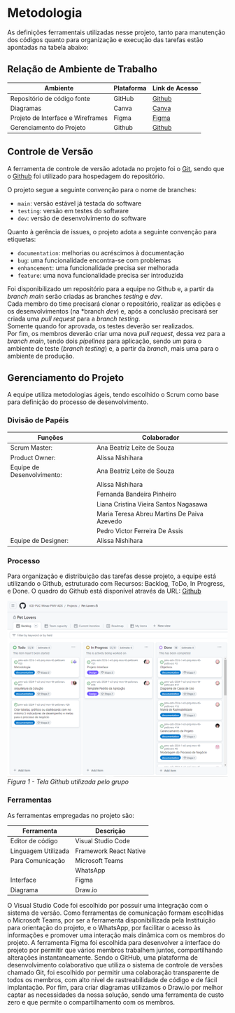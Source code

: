 
# Metodologia

As definições ferramentais utilizadas nesse projeto, tanto para manutenção dos códigos quanto para organização e execução das tarefas estão apontadas na tabela abaixo:

## Relação de Ambiente de Trabalho
| Ambiente| Plataforma | Link de Acesso |
|---------|------------|----------------|
| Repositório de código fonte | GitHub |[Github](https://github.com/ICEI-PUC-Minas-PMV-ADS/pmv-ads-2024-1-e3-proj-mov-t6-petlovers)|
| Diagramas | Canva | [Canva](https://www.canva.com/design/DAF-SRjfrhc/WZFIN5xfBkYXUpTRyveAhw/edit)|
| Projeto de Interface e Wireframes | Figma | [Figma](https://www.figma.com/file/2Hs6QHz5WXsqocqcSdncLB/PetLover?type=design&node-id=0%3A1&mode=design&t=3AAeg3pPom0kkpvc-1)|
| Gerenciamento do Projeto | Github | [Github](https://github.com/orgs/ICEI-PUC-Minas-PMV-ADS/projects/833/views/1)| .|

## Controle de Versão
A ferramenta de controle de versão adotada no projeto foi o
[Git](https://git-scm.com/), sendo que o [Github](https://github.com/ICEI-PUC-Minas-PMV-ADS/pmv-ads-2024-1-e3-proj-mov-t6-petlovers)
foi utilizado para hospedagem do repositório.

O projeto segue a seguinte convenção para o nome de branches:

- `main`: versão estável já testada do software
- `testing`: versão em testes do software
- `dev`: versão de desenvolvimento do software

Quanto à gerência de issues, o projeto adota a seguinte convenção para
etiquetas:

- `documentation`: melhorias ou acréscimos à documentação
- `bug`: uma funcionalidade encontra-se com problemas
- `enhancement`: uma funcionalidade precisa ser melhorada
- `feature`: uma nova funcionalidade precisa ser introduzida

Foi disponibilizado um repositório para a equipe no Github e, a partir da *branch* *main* serão criadas as branches *testing* e *dev*.  </br> 
Cada membro do time precisará clonar o repositório, realizar as edições e os desenvolvimentos (na *branch *dev*) e, após a conclusão precisará ser criada uma *pull request* para a *branch* *testing*. </br>
Somente quando for aprovada, os testes deverão ser realizados.  </br>
Por fim, os membros deverão criar uma nova *pull* *request*, dessa vez para a *branch* *main*, tendo dois *pipelines* para aplicação, sendo um para o ambiente de teste (*branch* *testing*) e, a partir da *branch*, mais uma para o ambiente de produção. 


## Gerenciamento do Projeto
A equipe utiliza metodologias ágeis, tendo escolhido o Scrum como base para definição do processo de desenvolvimento.

### Divisão de Papéis
|Funções|Colaborador|
|---------|------------|
| Scrum Master:| Ana Beatriz Leite de Souza|
| Product Owner:| Alissa Nishihara|
| Equipe de Desenvolvimento:|Ana Beatriz Leite de Souza|
| |Alissa Nishihara|
| |Fernanda Bandeira Pinheiro|
| |Liana Cristina Vieira Santos Nagasawa|
| |Maria Teresa Abreu Martins De Paiva Azevedo |
| |Pedro Victor Ferreira De Assis|
| Equipe de Designer:| Alissa Nishihara |




### Processo
Para organização e distribuição das tarefas desse projeto, a equipe está utilizando o Github, estruturado com Recursos: Backlog, ToDo, In Progress, e Done. 
O quadro do Github está disponível através da URL: [Github](https://github.com/orgs/ICEI-PUC-Minas-PMV-ADS/projects/833/views/1)

![Tela Github utilizada pelo grupo](img/Gerenciamento.png.png)
*Figura 1 - Tela Github utilizada pelo grupo*

### Ferramentas
As ferramentas empregadas no projeto são:

| Ferramenta | Descrição |
|---------|------------|
| Editor de código | Visual Studio Code |
| Linguagem Utilizada | Framework React Native |
| Para Comunicação | Microsoft Teams|
| | WhatsApp|
| Interface | Figma|
| Diagrama | Draw.io|

O Visual Studio Code foi escolhido por possuir uma integração com o sistema de versão. 
Como ferramentas de comunicação formam escolhidas o Microsoft Teams, por ser a ferramenta disponibillizada pela Instituição para orientação do projeto, e o WhatsApp,  por facilitar o acesso às informações e promover uma interação mais dinâmica com os membros do projeto. 
A ferramenta Figma foi escolhida para desenvolver a interface do projeto por permitir que vários membros trabalhem juntos, compartilhando alterações instantaneamente.
Sendo o GitHub, uma plataforma de desenvolvimento colaborativo que utiliza o sistema de controle de versões chamado Git, foi escolhido por permitir uma colaboração transparente de todos os membros, com alto nível de rastreabilidade de código e de fácil implantação. 
Por fim, para criar diagramas utilizamos o Draw.io por melhor captar as necessidades da nossa solução, sendo uma ferramenta de custo zero e que permite o compartilhamento com os membros.


 

